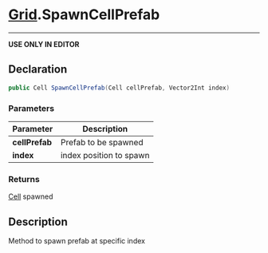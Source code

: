 # [Grid](GridSystem.md##GRID-INCLUDES).SpawnCellPrefab
---
**USE ONLY IN EDITOR**

## Declaration
```csharp
public Cell SpawnCellPrefab(Cell cellPrefab, Vector2Int index)
```

### Parameters
|Parameter|Description|
|---|---|
|**cellPrefab**|Prefab to be spawned|
|**index**|index position to spawn|
### Returns
[Cell](GridSystem.md##CELL-INCLUDES) spawned

## Description
Method to spawn prefab at specific index
